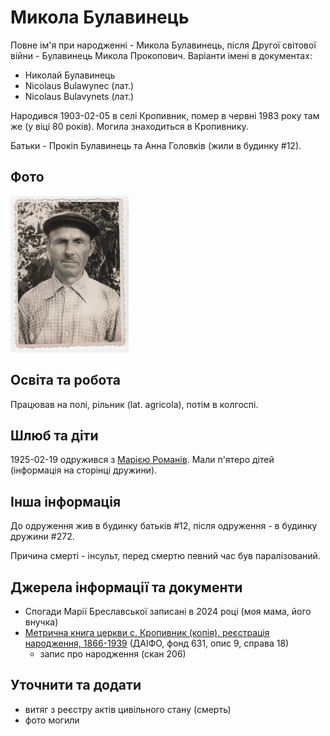 # Микола Булавинець #

Повне ім'я при народженні - Микола Булавинець, після Другої світової війни - Булавинець Микола Прокопович. Варіанти імені в документах:

- Николай Булавинець
- Nicolaus Bulawynec (лат.)
- Nicolaus Bulavynets (лат.)

Народився 1903-02-05 в селі Кропивник, помер в червні 1983 року там же (у віці 80 років). Могила знаходиться в Кропивнику.

Батьки - Прокіп Булавинець та Анна Головків (жили в будинку #12).

## Фото ##

[<img src="../photos/photo_022_75.jpg" height=250 />](../photos/photo_022.md)

## Освіта та робота ##

Працював на полі, рільник (lat. agricola), потім в колгоспі.

## Шлюб та діти ##

1925-02-19 одружився з [Марією Романів](Марія%20Романів.md). Мали п'ятеро дітей (інформація на сторінці дружини).

## Інша інформація ##

До одруження жив в будинку батьків #12, після одруження - в будинку дружини #272.

Причина смерті - інсульт, перед смертю певний час був паралізований.

## Джерела інформації та документи ##

- Спогади Марії Бреславської записані в 2024 році (моя мама, його внучка)
- [Метрична книга церкви c. Кропивник (копія), реєстрація народження, 1866-1939](https://drive.google.com/drive/folders/18U3PZbOdTgMM1U5Iw7UTo_8A_ZYruVRu) (ДАІФО, фонд 631, опис 9, справа 18)
  - запис про народження (скан 206)

## Уточнити та додати ##

- витяг з реєстру актів цивільного стану (смерть)
- фото могили
